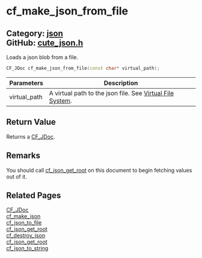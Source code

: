 [](../header.md ':include')

# cf_make_json_from_file

Category: [json](/api_reference?id=json)  
GitHub: [cute_json.h](https://github.com/RandyGaul/cute_framework/blob/master/include/cute_json.h)  
---

Loads a json blob from a file.

```cpp
CF_JDoc cf_make_json_from_file(const char* virtual_path);
```

Parameters | Description
--- | ---
virtual_path | A virtual path to the json file. See [Virtual File System](https://randygaul.github.io/cute_framework/#/topics/virtual_file_system).

## Return Value

Returns a [CF_JDoc](/json/cf_jdoc.md).

## Remarks

You should call [cf_json_get_root](/json/cf_json_get_root.md) on this document to begin fetching values out of it.

## Related Pages

[CF_JDoc](/json/cf_jdoc.md)  
[cf_make_json](/json/cf_make_json.md)  
[cf_json_to_file](/json/cf_json_to_file.md)  
[cf_json_get_root](/json/cf_json_get_root.md)  
[cf_destroy_json](/json/cf_destroy_json.md)  
[cf_json_get_root](/json/cf_json_get_root.md)  
[cf_json_to_string](/json/cf_json_to_string.md)  
